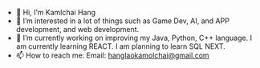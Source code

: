 - 👋 Hi, I’m Kamlchai Hang
- 👀 I’m interested in a lot of things such as Game Dev, AI, and APP development, and web development.
- 🌱 I’m currently working on improving my Java, Python, C++ language. I am currently learning REACT. I am planning to learn SQL NEXT.
- 📫 How to reach me: Email: hanglaokamolchai@gmail.com

<!---
KamoGuy/KamoGuy is a ✨ special ✨ repository because its `README.md` (this file) appears on your GitHub profile.
You can click the Preview link to take a look at your changes.
--->
